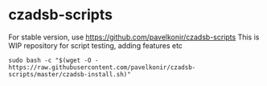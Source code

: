 # czadsb-scripts
For stable version, use https://github.com/pavelkonir/czadsb-scripts 
This is WIP repository for script testing, adding features etc
```
sudo bash -c "$(wget -O - https://raw.githubusercontent.com/pavelkonir/czadsb-scripts/master/czadsb-install.sh)"
```
